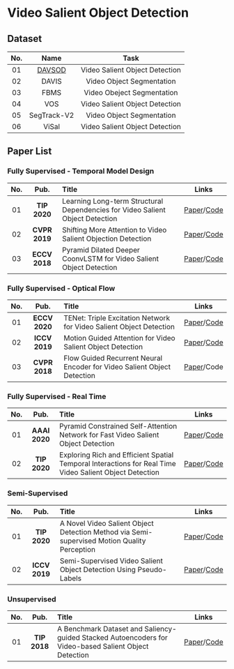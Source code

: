 # Video Salient Object Detection  <a id="Video Salient Object Detection" class="anchor" href="Video Salient Object Detection" aria-hidden="true"><span class="octicon octicon-link"></span></a> 

## Dataset
**No.** | **Name** | **Task**
:-: | :-: | :-:
01 | [DAVSOD](http://dpfan.net/DAVSOD/) | Video Salient Object Detection
02 | DAVIS | Video Object Segmentation
03 | FBMS | Video Obeject Segmentation
04 | VOS | Video Salient Object Detection
05 | SegTrack-V2 | Video Object Segmentation
06 | ViSal | Video Salient Object Detection

## Paper List

### Fully Supervised - Temporal Model Design
**No.** | **Pub.** | **Title** | **Links** 
:-: | :-: | :-  | :-:
01 | **TIP 2020** | Learning Long-term Structural Dependencies for Video Salient Object Detection | [Paper](https://ieeexplore.ieee.org/document/9199537)/[Code](https://github.com/bowangscut/LSD_GCN-for-VSOD)
02 | **CVPR 2019** | Shifting More Attention to Video Salient Objection Detection | [Paper](https://github.com/DengPingFan/DAVSOD/blob/master/%5B2019%5D%5BCVPR%5D%5BOral%5D【SSAV】【DAVSOD】Shifting%20More%20Attention%20to%20Video%20Salient%20Object%20Detection.pdf)/[Code](https://github.com/DengPingFan/DAVSOD)
03 | **ECCV 2018** | Pyramid Dilated Deeper CoonvLSTM for Video Salient Object Detection | [Paper](https://github.com/shenjianbing/PDBConvLSTM/blob/master/Pyramid%20Dilated%20Deeper%20CoonvLSTM%20for%20Video%20Salient%20Object%20Detection.pdf)/[Code](https://github.com/shenjianbing/PDB-ConvLSTM)

### Fully Supervised - Optical Flow 
**No.** | **Pub.** | **Title** | **Links** 
:-: | :-: | :-  | :-: 
01 | **ECCV 2020** | TENet: Triple Excitation Network for Video Salient Object Detection | [Paper](http://www.ecva.net/papers/eccv_2020/papers_ECCV/papers/123500205.pdf)/[Code](https://github.com/OliverRensu/TENet-Triple-Excitation-Network-for-Video-Salient-Object-Detection)
02 | **ICCV 2019** | Motion Guided Attention for Video Salient Object Detection | [Paper](https://arxiv.org/abs/1909.07061)/[Code](https://github.com/lhaof/Motion-Guided-Attention)
03 | **CVPR 2018** | Flow Guided Recurrent Neural Encoder for Video Salient Object Detection | [Paper](http://openaccess.thecvf.com/content_cvpr_2018/CameraReady/1226.pdf)/Code

### Fully Supervised - Real Time  
**No.** | **Pub.** | **Title** | **Links** 
:-: | :-: | :-  | :-:
01 | **AAAI 2020** | Pyramid Constrained Self-Attention Network for Fast Video Salient Object Detection | [Paper](http://mftp.mmcheng.net/Papers/20AAAI-PCSA.pdf)/[Code](https://github.com/guyuchao/PyramidCSA)  
02 | **TIP 2020** | Exploring Rich and Efficient Spatial Temporal Interactions for Real Time Video Salient Object Detection | [Paper](https://arxiv.org/abs/2008.02973)/[Code](https://github.com/guotaowang/STVS)  

### Semi-Supervised  
**No.** | **Pub.** | **Title** | **Links** 
:-: | :-: | :-  | :-: 
01 | **TIP 2020** | A Novel Video Salient Object Detection Method via Semi-supervised Motion Quality Perception | [Paper](https://arxiv.org/abs/2008.02966)/[Code](https://github.com/qduOliver/MQP)
02 | **ICCV 2019** | Semi-Supervised Video Salient Object Detection Using Pseudo-Labels | [Paper](http://openaccess.thecvf.com/content_ICCV_2019/papers/Yan_Semi-Supervised_Video_Salient_Object_Detection_Using_Pseudo-Labels_ICCV_2019_paper.pdf)/[Code](https://github.com/Kinpzz/RCRNet-Pytorch)

### Unsupervised  
**No.** | **Pub.** | **Title** | **Links** 
:-: | :-: | :-  | :-: 
01 | **TIP 2018** | A Benchmark Dataset and Saliency-guided Stacked Autoencoders for Video-based Salient Object Detection | [Paper](https://arxiv.org/pdf/1611.00135.pdf)/[Code](http://cvteam.net/projects/TIP18-VOS/VOS.html)
